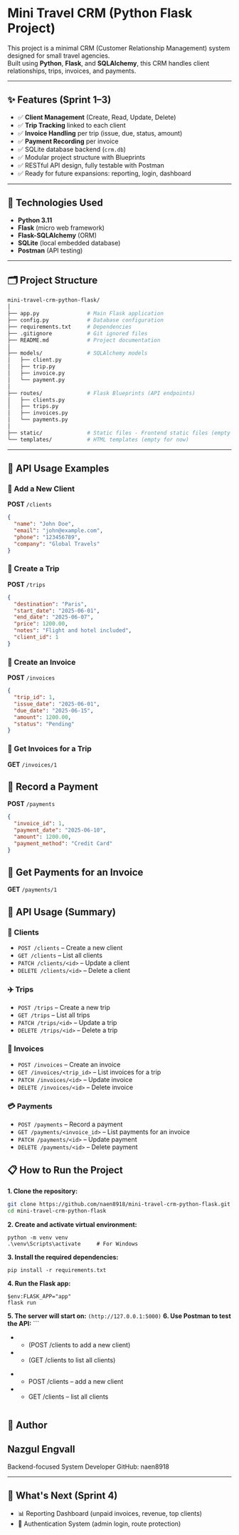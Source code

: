 # Mini Travel CRM (Python Flask Project)

This project is a minimal CRM (Customer Relationship Management) system designed for small travel agencies.  
Built using **Python**, **Flask**, and **SQLAlchemy**, this CRM handles client relationships, trips, invoices, and payments.

---

## ✨ Features (Sprint 1–3)

- ✅ **Client Management** (Create, Read, Update, Delete)
- ✅ **Trip Tracking** linked to each client
- ✅ **Invoice Handling** per trip (issue, due, status, amount)
- ✅ **Payment Recording** per invoice
- ✅ SQLite database backend (`crm.db`)
- ✅ Modular project structure with Blueprints
- ✅ RESTful API design, fully testable with Postman
- ✅ Ready for future expansions: reporting, login, dashboard
---

## 🚀 Technologies Used

- **Python 3.11**
- **Flask** (micro web framework)
- **Flask-SQLAlchemy** (ORM)
- **SQLite** (local embedded database)
- **Postman** (API testing)

---

## 🗂️ Project Structure

```bash
mini-travel-crm-python-flask/
│ 
├── app.py               # Main Flask application
├── config.py            # Database configuration
├── requirements.txt     # Dependencies
├── .gitignore           # Git ignored files
├── README.md            # Project documentation
│
├── models/              # SQLAlchemy models
│   ├── client.py
│   ├── trip.py
│   ├── invoice.py
│   └── payment.py
│
├── routes/              # Flask Blueprints (API endpoints)
│   ├── clients.py
│   ├── trips.py
│   ├── invoices.py
│   └── payments.py
│
├── static/              # Static files - Frontend static files (empty for now) 
└── templates/           # HTML templates (empty for now)

```

---

## 🧪 API Usage Examples

### 📌 Add a New Client

**POST** `/clients`
```json
{
  "name": "John Doe",
  "email": "john@example.com",
  "phone": "123456789",
  "company": "Global Travels"
}
```

### 📌 Create a Trip

**POST** `/trips`
```json
{
  "destination": "Paris",
  "start_date": "2025-06-01",
  "end_date": "2025-06-07",
  "price": 1200.00,
  "notes": "Flight and hotel included",
  "client_id": 1
}
```

### 📌 Create an Invoice

**POST** `/invoices`
```json
{
  "trip_id": 1,
  "issue_date": "2025-06-01",
  "due_date": "2025-06-15",
  "amount": 1200.00,
  "status": "Pending"
}
```
### 📌 Get Invoices for a Trip
**GET** `/invoices/1`

## 📌 Record a Payment

**POST** `/payments`
```json
{
  "invoice_id": 1,
  "payment_date": "2025-06-10",
  "amount": 1200.00,
  "payment_method": "Credit Card"
}
```
## 📌 Get Payments for an Invoice
**GET** `/payments/1`

## 🧪 API Usage (Summary)

### 📁 Clients
- `POST /clients` – Create a new client
- `GET /clients` – List all clients
- `PATCH /clients/<id>` – Update a client
- `DELETE /clients/<id>` – Delete a client

### ✈️ Trips
- `POST /trips` – Create a new trip
- `GET /trips` – List all trips
- `PATCH /trips/<id>` – Update a trip
- `DELETE /trips/<id>` – Delete a trip

### 🧾 Invoices
- `POST /invoices` – Create an invoice
- `GET /invoices/<trip_id>` – List invoices for a trip
- `PATCH /invoices/<id>` – Update invoice
- `DELETE /invoices/<id>` – Delete invoice

### 💳 Payments
- `POST /payments` – Record a payment
- `GET /payments/<invoice_id>` – List payments for an invoice
- `PATCH /payments/<id>` – Update payment
- `DELETE /payments/<id>` – Delete payment

## 📋 How to Run the Project

**1. Clone the repository:**

   ```bash
   git clone https://github.com/naen8918/mini-travel-crm-python-flask.git
   cd mini-travel-crm-python-flask
   ```

**2. Create and activate virtual environment:**

   ```
   python -m venv venv
   .\venv\Scripts\activate     # For Windows
   ``` 

**3. Install the required dependencies:**

   ```
   pip install -r requirements.txt
   ```

**4. Run the Flask app:**
   ```
   $env:FLASK_APP="app"
   flask run
   ```

**5. The server will start on:**
    ```
   (http://127.0.0.1:5000)
    ```
**6. Use Postman to test the API:**
    ```
-   - (POST /clients to add a new client)
-   - (GET /clients to list all clients)
+   - POST /clients – add a new client
+   - GET /clients – list all clients
    ```

## 👤 Author

## Nazgul Engvall
Backend-focused System Developer
GitHub: naen8918

---

## 🚀 What's Next (Sprint 4)

- 📊 Reporting Dashboard (unpaid invoices, revenue, top clients)
- 🔐 Authentication System (admin login, route protection)
